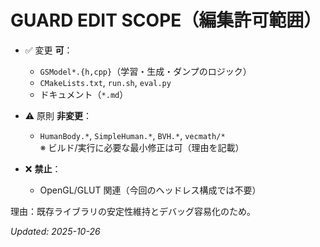 # GUARD EDIT SCOPE（編集許可範囲）

- ✅ 変更 **可**：
  - `GSModel*.{h,cpp}`（学習・生成・ダンプのロジック）
  - `CMakeLists.txt`, `run.sh`, `eval.py`
  - ドキュメント（`*.md`）

- ⚠️ 原則 **非変更**：
  - `HumanBody.*`, `SimpleHuman.*`, `BVH.*`, `vecmath/*`  
    ※ ビルド/実行に必要な最小修正は可（理由を記載）

- ❌ **禁止**：
  - OpenGL/GLUT 関連（今回のヘッドレス構成では不要）

理由：既存ライブラリの安定性維持とデバッグ容易化のため。

_Updated: 2025-10-26_
